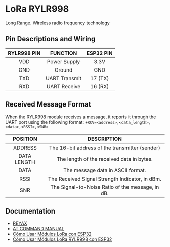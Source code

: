 # LoRa RYLR998
Long Range. Wireless radio frequency technology

## Pin Descriptions and Wiring
| **RYLR998 PIN** |  **FUNCTION** | **ESP32 PIN** |
|:---------------:|:-------------:|:-------------:|
|       VDD       |  Power Supply |      3.3V     |
|       GND       |     Ground    |      GND      |
|       TXD       | UART Transmit |    17 (TX)    |
|       RXD       |  UART Receive |    16 (RX)    |

## Received Message Format
When the RYLR998 module receives a message, it reports it through the UART port using the following format: 
`+RCV=<address>,<data_length>,<data>,<RSSI>,<SNR>`

| **POSITION** |                  **DESCRIPTION**                 |
|:------------:|:------------------------------------------------:|
| ADDRESS      | The 16-bit address of the transmitter (sender)   |
| DATA LENGTH  | The length of the received data in bytes.        |
| DATA         | The message data in ASCII format.                |
| RSSI         | The Received Signal Strength Indicator, in dBm.  |
| SNR          | The Signal-to-Noise Ratio of the message, in dB. |

## Documentation
- [REYAX](https://reyax.com/products/RYLR998)
- [AT COMMAND MANUAL](https://reyax.com//upload/products_download/download_file/LoRa_AT_Command_RYLR998_RYLR498_EN.pdf)
- [Cómo Usar Módulos LoRa con ESP32](https://proyectocorrecaminos.com/como-usar-modulos-lora-con-esp32/)
- [Cómo Usar Módulos LoRa RYLR998 con ESP32](https://www.youtube.com/watch?v=DOtZwD23ePQ)